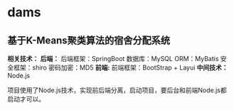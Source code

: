 # dams
## 基于K-Means聚类算法的宿舍分配系统

**相关技术：**
__后端：__
后端框架：SpringBoot
数据库：MySQL
ORM：MyBatis
安全框架：shiro
密码加密：MD5
__前端:__
前端框架：BootStrap + Layui
__中间技术：__
Node.js


项目使用了Node.js技术，实现前后端分离，启动项目，要后台和前端Node.js都启动才可以。
